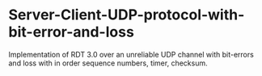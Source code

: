 # Server-Client-UDP-protocol-with-bit-error-and-loss
Implementation of RDT 3.0 over an unreliable UDP channel with bit-errors and loss with in order sequence numbers, timer, checksum.
